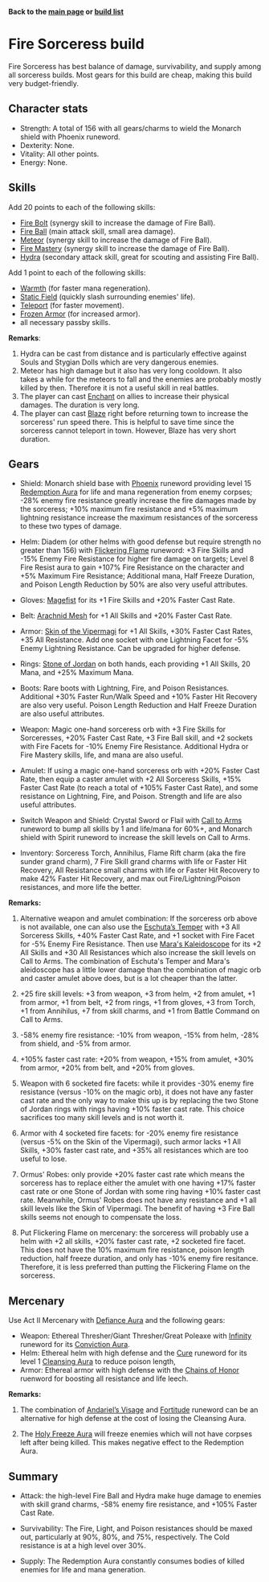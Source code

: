 <link rel="stylesheet" href="../style.css">

**Back to the [main page](README.html) or [build list](./build-list.html)**

# Fire Sorceress build

Fire Sorceress has best balance of damage, survivability, and supply among all sorceress builds. Most gears for this build are cheap, making this build very budget-friendly. 


## Character stats

- Strength: A total of 156 with all gears/charms to wield the Monarch shield with Phoenix runeword.
- Dexterity: None.
- Vitality: All other points.
- Energy: None.


## Skills

Add 20 points to each of the following skills:
- [Fire Bolt](https://diablo.fandom.com/wiki/Fire_Bolt_(Diablo_II)) (synergy skill to increase the damage of Fire Ball).
- [Fire Ball](https://diablo.fandom.com/wiki/Fire_Ball) (main attack skill, small area damage).
- [Meteor](https://diablo.fandom.com/wiki/Meteor_(Diablo_II)) (synergy skill to increase the damage of Fire Ball).
- [Fire Mastery](https://diablo.fandom.com/wiki/Fire_Mastery) (synergy skill to increase the damage of Fire Ball).
- [Hydra](https://diablo.fandom.com/wiki/Hydra_(Diablo_II)) (secondary attack skill, great for scouting and assisting Fire Ball).

Add 1 point to each of the following skills:
- [Warmth](https://diablo.fandom.com/wiki/Warmth) (for faster mana regeneration).
- [Static Field](https://diablo.fandom.com/wiki/Static_Field) (quickly slash surrounding enemies' life).
- [Teleport](https://diablo.fandom.com/wiki/Teleport_(Diablo_II)) (for faster movement).
- [Frozen Armor](https://diablo.fandom.com/wiki/Frozen_Armor) (for increased armor).
- all necessary passby skills.

**Remarks**: 
1. Hydra can be cast from distance and is particularly effective against Souls and Stygian Dolls which are very dangerous enemies.
2. Meteor has high damage but it also has very long cooldown. It also takes a while for the meteors to fall and the enemies are probably mostly killed by then. Therefore it is not a useful skill in real battles.
3. The player can cast [Enchant](https://diablo.fandom.com/wiki/Enchant) on allies to increase their physical damages. The duration is very long.
4. The player can cast [Blaze](https://diablo.fandom.com/wiki/Blaze) right before returning town to increase the sorceress' run speed there. This is helpful to save time since the sorceress cannot teleport in town. However, Blaze has very short duration.

 
## Gears
 
- Shield: Monarch shield base with [Phoenix](https://diablo.fandom.com/wiki/Phoenix_Rune_Word) runeword providing level 15 [Redemption Aura](https://diablo.fandom.com/wiki/Redemption) for life and mana regeneration from enemy corpses; -28% enemy fire resistance greatly increase the fire damages made by the sorceress; +10% maximum fire resistance and +5% maximum lightning resistance increase the maximum resistances of the sorceress to these two types of damage. 
 
- Helm: Diadem (or other helms with good defense but require strength no greater than 156) with [Flickering Flame](https://diablo.fandom.com/wiki/Flickering_Flame_Rune_Word) runeword: +3 Fire Skills and -15% Enemy Fire Resistance for higher fire damage on targets; Level 8 Fire Resist aura to gain +107% Fire Resistance on the character and +5% Maximum Fire Resistance; Additional mana, Half Freeze Duration, and Poison Length Reduction by 50% are also very useful attributes. 
 
- Gloves: [Magefist](https://diablo.fandom.com/wiki/Magefist_(Diablo_II)) for its +1 Fire Skills and +20% Faster Cast Rate. 
 
- Belt: [Arachnid Mesh](https://diablo.fandom.com/wiki/Arachnid_Mesh) for +1 All Skills and +20% Faster Cast Rate.
 
- Armor: [Skin of the Vipermagi](https://diablo.fandom.com/wiki/Skin_of_the_Vipermagi) for +1 All Skills, +30% Faster Cast Rates, +35 All Resistance. Add one socket with one Lightning Facet for -5% Enemy Lightning Resistance. Can be upgraded for higher defense.
 
- Rings: [Stone of Jordan](https://diablo.fandom.com/wiki/Stone_of_Jordan_(Diablo_II)) on both hands, each providing +1 All Skills, 20 Mana, and +25% Maximum Mana. 
 
- Boots: Rare boots with Lightning, Fire, and Poison Resistances. Additional +30% Faster Run/Walk Speed and +10% Faster Hit Recovery are also very useful. Poison Length Reduction and Half Freeze Duration are also useful attributes.
  
- Weapon: Magic one-hand sorceress orb with +3 Fire Skills for Sorceresses, +20% Faster Cast Rate, +3 Fire Ball skill, and +2 sockets with Fire Facets for -10% Enemy Fire Resistance. Additional Hydra or Fire Mastery skills, life, and mana are also useful. 
 
- Amulet: If using a magic one-hand sorceress orb with +20% Faster Cast Rate, then equip a caster amulet with +2 All Sorceress Skills, +15% Faster Cast Rate (to reach a total of +105% Faster Cast Rate), and some resistance on Lightning, Fire, and Poison. Strength and life are also useful attributes. 
 
- Switch Weapon and Shield: Crystal Sword or Flail with [Call to Arms](https://diablo.fandom.com/wiki/Call_to_Arms_Rune_Word) runeword to bump all skills by 1 and life/mana for 60%+, and Monarch shield with Spirit runeword to increase the skill levels on Call to Arms. 
 
- Inventory: Sorceress Torch, Annihilus, Flame Rift charm (aka the fire sunder grand charm), 7 Fire Skill grand charms with life or Faster Hit Recovery, All Resistance small charms with life or Faster Hit Recovery to make 42% Faster Hit Recovery, and max out Fire/Lightning/Poison resistances, and more life the better.  


**Remarks:**

1. Alternative weapon and amulet combination: If the sorceress orb above is not available, one can also use the [Eschuta’s Temper](https://diablo.fandom.com/wiki/Eschuta%27s_Temper) with +3 All Sorceress Skills, +40% Faster Cast Rate, and +1 socket with Fire Facet for -5% Enemy Fire Resistance. Then use [Mara's Kaleidoscope](https://diablo.fandom.com/wiki/Mara%27s_Kaleidoscope_(Diablo_II)) for its +2 All Skills and +30 All Resistances which also increase the skill levels on Call to Arms. The combination of Eschuta's Temper and Mara's aleidoscope has a little lower damage than the combination of magic orb and caster amulet above does, but is a lot cheaper than the latter.

2. +25 fire skill levels: +3 from weapon, +3 from helm, +2 from amulet, +1 from armor, +1 from belt, +2 from rings, +1 from gloves, +3 from Torch, +1 from Annihilus, +7 from skill charms, and +1 from Battle Command on Call to Arms.

3. -58% enemy fire resistance: -10% from weapon, -15% from helm, -28% from shield, and -5% from armor.

4. +105% faster cast rate: +20% from weapon, +15% from amulet, +30% from armor, +20% from belt, and +20% from gloves.

5. Weapon with 6 socketed fire facets: while it provides -30% enemy fire resistance (versus -10% on the magic orb), it does not have any faster cast rate and the only way to make this up is by replacing the two Stone of Jordan rings with rings having +10% faster cast rate. This choice sacrifices too many skill levels and is not worth it.

6. Armor with 4 socketed fire facets: for -20% enemy fire resistance (versus -5% on the Skin of the Vipermagi), such armor lacks +1 All Skills, +30% faster cast rate, and +35% all resistances which are too useful to lose.

7. Ormus' Robes: only provide +20% faster cast rate which means the sorceress has to replace either the amulet with one having +17% faster cast rate or one Stone of Jordan with some ring having +10% faster cast rate. Meanwhile, Ormus' Robes does not have any resistance and +1 all skill levels like the Skin of Vipermagi. The benefit of having +3 Fire Ball skills seems not enough to compensate the loss.

8. Put Flickering Flame on mercenary: the sorceress will probably use a helm with +2 all skills, +20% faster cast rate, +2 socketed fire facet. This does not have the 10% maximum fire resistance, poison length reduction, half freeze duration, and only has -10% enemy fire resitance. Therefore, it is less preferred than putting the Flickering Flame on the sorceress.

## Mercenary

Use Act II Mercenary with [Defiance Aura](https://diablo.fandom.com/wiki/Defiance) and the following gears:
- Weapon: Ethereal Thresher/Giant Thresher/Great Poleaxe with [Infinity](https://diablo.fandom.com/wiki/Infinity_Rune_Word) runeword for its [Conviction Aura](https://diablo.fandom.com/wiki/Conviction).
- Helm: Ethereal helm with high defense and the [Cure](https://diablo.fandom.com/wiki/Cure_Rune_Word) runeword for its level 1 [Cleansing Aura](https://diablo.fandom.com/wiki/Cleansing) to reduce poison length,
- Armor: Ethereal armor with high defense with the [Chains of Honor](https://diablo.fandom.com/wiki/Chains_of_Honor_Rune_Word) ruenword for boosting all resistance and life leech.

**Remarks:** 

1. The combination of [Andariel’s Visage](https://diablo.fandom.com/wiki/Andariel%27s_Visage_(Diablo_II)) and [Fortitude](https://diablo.fandom.com/wiki/Fortitude_Rune_Word) runeword can be an alternative for high defense at the cost of losing the Cleansing Aura.

2. The [Holy Freeze Aura](https://diablo.fandom.com/wiki/Holy_Freeze) will freeze enemies which will not have corpses left after being killed. This makes negative effect to the Redemption Aura.
 

## Summary 

- Attack: the high-level Fire Ball and Hydra make huge damage to enemies with skill grand charms, -58% enemy fire resistance, and +105% Faster Cast Rate. 
 
- Survivability: The Fire, Light, and Poison resistances should be maxed out, particularly at 90%, 80%, and 75%, respectively. The Cold resistance is at a high level over 30%.
 
- Supply: The Redemption Aura constantly consumes bodies of killed enemies for life and mana generation.
